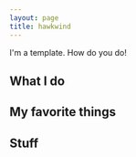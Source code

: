 ```yaml
---
layout: page
title: hawkwind
---
```

I'm a template. How do you do!

## What I do


## My favorite things


## Stuff
